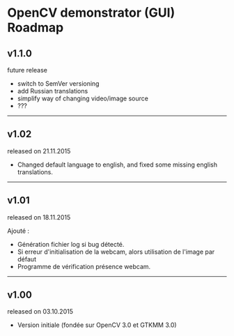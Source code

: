 # OpenCV demonstrator (GUI) Roadmap

## v1.1.0
future release

- switch to SemVer versioning
- add Russian translations
- simplify way of changing video/image source
- ???

---

## v1.02
released on 21.11.2015

- Changed default language to english, and fixed some missing english translations.

---

## v1.01
released on 18.11.2015

Ajouté :

- Génération fichier log si bug détecté.
- Si erreur d'initialisation de la webcam, alors utilisation de l'image par défaut
- Programme de vérification présence webcam.

---

## v1.00
released on 03.10.2015

- Version initiale (fondée sur OpenCV 3.0 et GTKMM 3.0)
